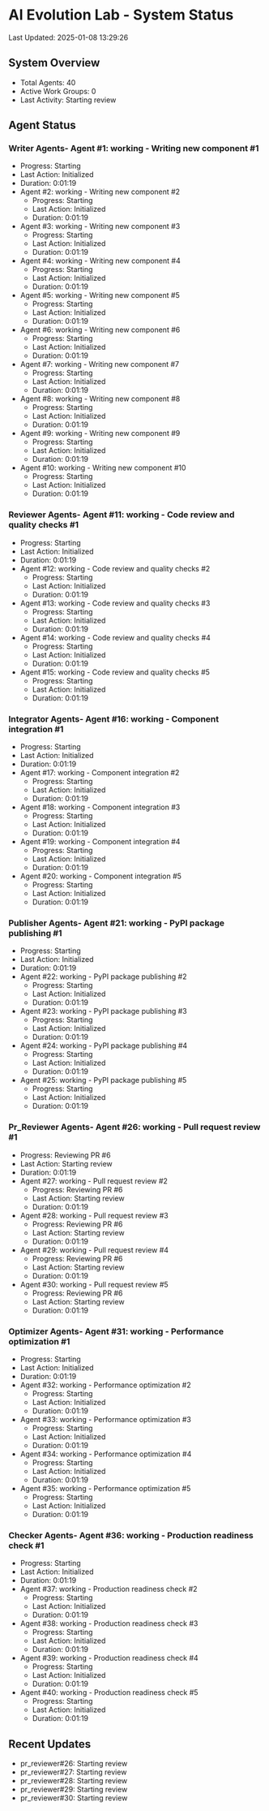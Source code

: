 # AI Evolution Lab - System Status
Last Updated: 2025-01-08 13:29:26

## System Overview
- Total Agents: 40
- Active Work Groups: 0
- Last Activity: Starting review

## Agent Status

### Writer Agents- Agent #1: working - Writing new component #1
  - Progress: Starting
  - Last Action: Initialized
  - Duration: 0:01:19
- Agent #2: working - Writing new component #2
  - Progress: Starting
  - Last Action: Initialized
  - Duration: 0:01:19
- Agent #3: working - Writing new component #3
  - Progress: Starting
  - Last Action: Initialized
  - Duration: 0:01:19
- Agent #4: working - Writing new component #4
  - Progress: Starting
  - Last Action: Initialized
  - Duration: 0:01:19
- Agent #5: working - Writing new component #5
  - Progress: Starting
  - Last Action: Initialized
  - Duration: 0:01:19
- Agent #6: working - Writing new component #6
  - Progress: Starting
  - Last Action: Initialized
  - Duration: 0:01:19
- Agent #7: working - Writing new component #7
  - Progress: Starting
  - Last Action: Initialized
  - Duration: 0:01:19
- Agent #8: working - Writing new component #8
  - Progress: Starting
  - Last Action: Initialized
  - Duration: 0:01:19
- Agent #9: working - Writing new component #9
  - Progress: Starting
  - Last Action: Initialized
  - Duration: 0:01:19
- Agent #10: working - Writing new component #10
  - Progress: Starting
  - Last Action: Initialized
  - Duration: 0:01:19

### Reviewer Agents- Agent #11: working - Code review and quality checks #1
  - Progress: Starting
  - Last Action: Initialized
  - Duration: 0:01:19
- Agent #12: working - Code review and quality checks #2
  - Progress: Starting
  - Last Action: Initialized
  - Duration: 0:01:19
- Agent #13: working - Code review and quality checks #3
  - Progress: Starting
  - Last Action: Initialized
  - Duration: 0:01:19
- Agent #14: working - Code review and quality checks #4
  - Progress: Starting
  - Last Action: Initialized
  - Duration: 0:01:19
- Agent #15: working - Code review and quality checks #5
  - Progress: Starting
  - Last Action: Initialized
  - Duration: 0:01:19

### Integrator Agents- Agent #16: working - Component integration #1
  - Progress: Starting
  - Last Action: Initialized
  - Duration: 0:01:19
- Agent #17: working - Component integration #2
  - Progress: Starting
  - Last Action: Initialized
  - Duration: 0:01:19
- Agent #18: working - Component integration #3
  - Progress: Starting
  - Last Action: Initialized
  - Duration: 0:01:19
- Agent #19: working - Component integration #4
  - Progress: Starting
  - Last Action: Initialized
  - Duration: 0:01:19
- Agent #20: working - Component integration #5
  - Progress: Starting
  - Last Action: Initialized
  - Duration: 0:01:19

### Publisher Agents- Agent #21: working - PyPI package publishing #1
  - Progress: Starting
  - Last Action: Initialized
  - Duration: 0:01:19
- Agent #22: working - PyPI package publishing #2
  - Progress: Starting
  - Last Action: Initialized
  - Duration: 0:01:19
- Agent #23: working - PyPI package publishing #3
  - Progress: Starting
  - Last Action: Initialized
  - Duration: 0:01:19
- Agent #24: working - PyPI package publishing #4
  - Progress: Starting
  - Last Action: Initialized
  - Duration: 0:01:19
- Agent #25: working - PyPI package publishing #5
  - Progress: Starting
  - Last Action: Initialized
  - Duration: 0:01:19

### Pr_Reviewer Agents- Agent #26: working - Pull request review #1
  - Progress: Reviewing PR #6
  - Last Action: Starting review
  - Duration: 0:01:19
- Agent #27: working - Pull request review #2
  - Progress: Reviewing PR #6
  - Last Action: Starting review
  - Duration: 0:01:19
- Agent #28: working - Pull request review #3
  - Progress: Reviewing PR #6
  - Last Action: Starting review
  - Duration: 0:01:19
- Agent #29: working - Pull request review #4
  - Progress: Reviewing PR #6
  - Last Action: Starting review
  - Duration: 0:01:19
- Agent #30: working - Pull request review #5
  - Progress: Reviewing PR #6
  - Last Action: Starting review
  - Duration: 0:01:19

### Optimizer Agents- Agent #31: working - Performance optimization #1
  - Progress: Starting
  - Last Action: Initialized
  - Duration: 0:01:19
- Agent #32: working - Performance optimization #2
  - Progress: Starting
  - Last Action: Initialized
  - Duration: 0:01:19
- Agent #33: working - Performance optimization #3
  - Progress: Starting
  - Last Action: Initialized
  - Duration: 0:01:19
- Agent #34: working - Performance optimization #4
  - Progress: Starting
  - Last Action: Initialized
  - Duration: 0:01:19
- Agent #35: working - Performance optimization #5
  - Progress: Starting
  - Last Action: Initialized
  - Duration: 0:01:19

### Checker Agents- Agent #36: working - Production readiness check #1
  - Progress: Starting
  - Last Action: Initialized
  - Duration: 0:01:19
- Agent #37: working - Production readiness check #2
  - Progress: Starting
  - Last Action: Initialized
  - Duration: 0:01:19
- Agent #38: working - Production readiness check #3
  - Progress: Starting
  - Last Action: Initialized
  - Duration: 0:01:19
- Agent #39: working - Production readiness check #4
  - Progress: Starting
  - Last Action: Initialized
  - Duration: 0:01:19
- Agent #40: working - Production readiness check #5
  - Progress: Starting
  - Last Action: Initialized
  - Duration: 0:01:19


## Recent Updates
- pr_reviewer#26: Starting review
- pr_reviewer#27: Starting review
- pr_reviewer#28: Starting review
- pr_reviewer#29: Starting review
- pr_reviewer#30: Starting review
